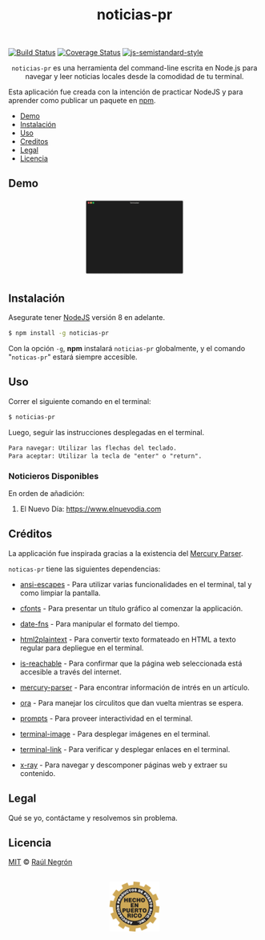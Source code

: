 <h1 align="center">
 noticias-pr
</h1>
<br>
<p align="center">

[![Build Status](https://travis-ci.org/rnegron/noticias-pr-cli.svg?branch=master)](https://travis-ci.org/rnegron/noticias-pr-cli)
[![Coverage Status](https://coveralls.io/repos/github/rnegron/noticias-pr-cli/badge.svg?branch=master)](https://coveralls.io/github/rnegron/noticias-pr-cli?branch=master)
[![js-semistandard-style](https://img.shields.io/badge/code%20style-semistandard-brightgreen.svg?style=flat-square)](https://github.com/Flet/semistandard)

</p>

<p align="center" width><code>noticias-pr</code> es una herramienta del command-line escrita en Node.js para navegar y leer noticias locales desde la comodidad de tu terminal.</p>

Esta aplicación fue creada con la intención de practicar NodeJS y para aprender como publicar un paquete en [npm](https://www.npmjs.com/package/noticias-pr).

- [Demo](#demo)
- [Instalación](#instalación)
- [Uso](#uso)
- [Creditos](#creditos)
- [Legal](#legal)
- [Licencia](#licencia)

## Demo

<p align="center"><img src="/img/cli-demo.gif" style="width: 40%; height: 40%"/></p>

## Instalación

Asegurate tener [NodeJS](https://nodejs.org/en/) versión 8 en adelante.

```bash
$ npm install -g noticias-pr
```

Con la opción `-g`, **npm** instalará `noticias-pr` globalmente, y el comando "`noticas-pr`" estará siempre accesible.

## Uso

Correr el siguiente comando en el terminal:

```bash
$ noticias-pr
```

Luego, seguir las instrucciones desplegadas en el terminal.

    Para navegar: Utilizar las flechas del teclado.
    Para aceptar: Utilizar la tecla de "enter" o "return".

### Noticieros Disponibles

En orden de añadición:

1. El Nuevo Día: https://www.elnuevodia.com

## Créditos

La applicación fue inspirada gracias a la existencia del [Mercury Parser](https://github.com/postlight/mercury-parser).

`noticas-pr` tiene las siguientes dependencias:

- [ansi-escapes](https://github.com/sindresorhus/ansi-escapes) - Para utilizar varias funcionalidades en el terminal, tal y como limpiar la pantalla.
- [cfonts](https://github.com/dominikwilkowski/cfonts) - Para presentar un título gráfico al comenzar la applicación.
- [date-fns](https://github.com/date-fns/date-fns) - Para manipular el formato del tiempo.
- [html2plaintext](https://github.com/kurttheviking/html2plaintext) - Para convertir texto formateado en HTML a texto regular para depliegue en el terminal.
- [is-reachable](https://github.com/sindresorhus/is-reachable) - Para confirmar que la página web seleccionada está accesible a través del internet.
- [mercury-parser](https://github.com/postlight/mercury-parser) - Para encontrar información de intrés en un artículo.
- [ora](https://github.com/sindresorhus/ora) - Para manejar los círculitos que dan vuelta mientras se espera.

- [prompts](https://github.com/terkelg/prompts) - Para proveer interactividad en el terminal.
- [terminal-image](https://github.com/sindresorhus/terminal-image) - Para desplegar imágenes en el terminal.
- [terminal-link](https://github.com/sindresorhus/terminal-link) - Para verificar y desplegar enlaces en el terminal.
- [x-ray](https://github.com/matthewmueller/x-ray) - Para navegar y descomponer páginas web y extraer su contenido.

## Legal

Qué se yo, contáctame y resolvemos sin problema.

## Licencia

[MIT](LICENSE) &copy; [Raúl Negrón](https://raulnegron.me)

<p align="center">
<br>
	<img height="100" src="/img/pr.png" alt="Hecho en 🇵🇷" />

</p>
